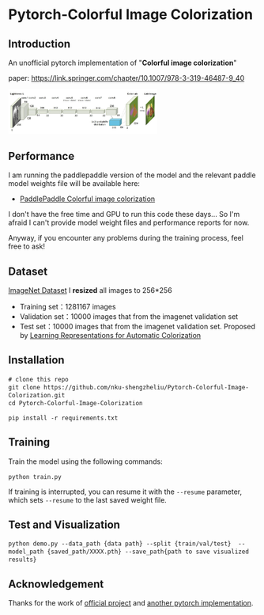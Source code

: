 # Pytorch-Colorful Image Colorization

## Introduction

An unofficial pytorch implementation of "**Colorful image colorization**"

paper: https://link.springer.com/chapter/10.1007/978-3-319-46487-9_40

<img src="https://github.com/nku-shengzheliu/Pytorch-Colorful-Image-Colorization/blob/main/colornet.JPG" width = 60% height = 60% align=center/>

## Performance

I am running the paddlepaddle version of the model and the relevant paddle model weights file will be available here:

* [PaddlePaddle Colorful image colorization](https://github.com/nku-shengzheliu/PaddlePaddle-Colorful-Image-Colorization)

I don't have the free time and GPU to run this code these days... So I'm afraid I can't provide model weight files and performance reports for now. 

Anyway, if you encounter any problems during the training process, feel free to ask!

## Dataset

[ImageNet Dataset](https://image-net.org/download)  I **resized** all images to 256*256

- Training set：1281167 images
- Validation set：10000 images that from the imagenet validation set
- Test set：10000 images that from the imagenet validation set. Proposed by [Learning Representations for Automatic Colorization](http://people.cs.uchicago.edu/~larsson/colorization/)

## Installation

```
# clone this repo
git clone https://github.com/nku-shengzheliu/Pytorch-Colorful-Image-Colorization.git
cd Pytorch-Colorful-Image-Colorization
```

```
pip install -r requirements.txt
```

## Training

Train the model using the following commands:

```
python train.py
```

If training is interrupted, you can resume it with the `--resume` parameter, which sets `--resume` to the last saved weight file.

## Test and Visualization

```
python demo.py --data_path {data path} --split {train/val/test}  --model_path {saved_path/XXXX.pth} --save_path{path to save visualized results}
```

## Acknowledgement

Thanks for the work of [official project](https://github.com/richzhang/colorization) and [another pytorch implementation](https://github.com/Epiphqny/Colorization/tree/master/code). 










